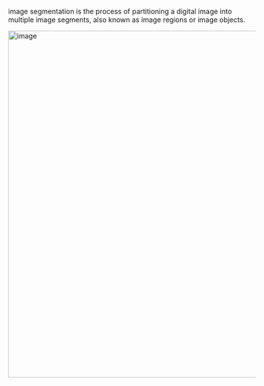 image segmentation is the process of partitioning a digital image into multiple image segments, also known as image regions or image objects.

<img width="706" alt="image" src="https://user-images.githubusercontent.com/31846843/164609945-4e851024-7b8c-4c33-b78e-4d8b12c80dbe.png">
